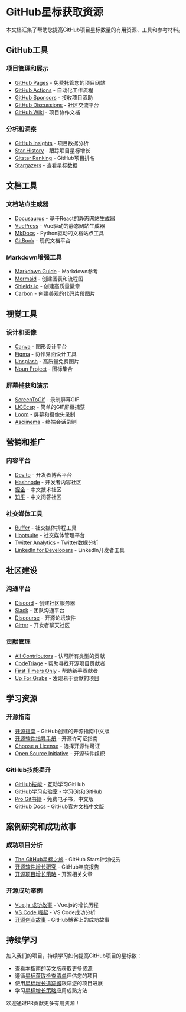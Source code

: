 # GitHub星标获取资源

本文档汇集了帮助您提高GitHub项目星标数量的有用资源、工具和参考材料。

## GitHub工具

### 项目管理和展示
- [GitHub Pages](https://pages.github.com/) - 免费托管您的项目网站
- [GitHub Actions](https://github.com/features/actions) - 自动化工作流程
- [GitHub Sponsors](https://github.com/sponsors) - 接收项目资助
- [GitHub Discussions](https://docs.github.com/en/discussions) - 社区交流平台
- [GitHub Wiki](https://docs.github.com/en/communities/documenting-your-project-with-wikis/about-wikis) - 项目协作文档

### 分析和洞察
- [GitHub Insights](https://github.com/features/insights) - 项目数据分析
- [Star History](https://star-history.com/) - 跟踪项目星标增长
- [Gitstar Ranking](https://gitstar-ranking.com/) - GitHub项目排名
- [Stargazers](https://github.com/artem-solovev/gloc) - 查看星标数据

## 文档工具

### 文档站点生成器
- [Docusaurus](https://docusaurus.io/) - 基于React的静态网站生成器
- [VuePress](https://vuepress.vuejs.org/) - Vue驱动的静态网站生成器
- [MkDocs](https://www.mkdocs.org/) - Python驱动的文档站点工具
- [GitBook](https://www.gitbook.com/) - 现代文档平台

### Markdown增强工具
- [Markdown Guide](https://www.markdownguide.org/) - Markdown参考
- [Mermaid](https://mermaid-js.github.io/mermaid/#/) - 创建图表和流程图
- [Shields.io](https://shields.io/) - 创建高质量徽章
- [Carbon](https://carbon.now.sh/) - 创建美观的代码片段图片

## 视觉工具

### 设计和图像
- [Canva](https://www.canva.com/) - 图形设计平台
- [Figma](https://www.figma.com/) - 协作界面设计工具
- [Unsplash](https://unsplash.com/) - 高质量免费图片
- [Noun Project](https://thenounproject.com/) - 图标集合

### 屏幕捕获和演示
- [ScreenToGif](https://www.screentogif.com/) - 录制屏幕GIF
- [LICEcap](https://www.cockos.com/licecap/) - 简单的GIF屏幕捕获
- [Loom](https://www.loom.com/) - 屏幕和摄像头录制
- [Asciinema](https://asciinema.org/) - 终端会话录制

## 营销和推广

### 内容平台
- [Dev.to](https://dev.to/) - 开发者博客平台
- [Hashnode](https://hashnode.com/) - 开发者内容社区
- [掘金](https://juejin.cn/) - 中文技术社区
- [知乎](https://www.zhihu.com/) - 中文问答社区

### 社交媒体工具
- [Buffer](https://buffer.com/) - 社交媒体排程工具
- [Hootsuite](https://hootsuite.com/) - 社交媒体管理平台
- [Twitter Analytics](https://analytics.twitter.com/) - Twitter数据分析
- [LinkedIn for Developers](https://www.linkedin.com/developers/) - LinkedIn开发者工具

## 社区建设

### 沟通平台
- [Discord](https://discord.com/) - 创建社区服务器
- [Slack](https://slack.com/) - 团队沟通平台
- [Discourse](https://www.discourse.org/) - 开源论坛软件
- [Gitter](https://gitter.im/) - 开发者聊天社区

### 贡献管理
- [All Contributors](https://allcontributors.org/) - 认可所有类型的贡献
- [CodeTriage](https://www.codetriage.com/) - 帮助寻找开源项目贡献者
- [First Timers Only](https://www.firsttimersonly.com/) - 帮助新手贡献者
- [Up For Grabs](https://up-for-grabs.net/) - 发现易于贡献的项目

## 学习资源

### 开源指南
- [开源指南](https://opensource.guide/zh-hans/) - GitHub创建的开源指南中文版
- [开源软件指导手册](https://opensource.org/licenses) - 开源许可证指南
- [Choose a License](https://choosealicense.com/) - 选择开源许可证
- [Open Source Initiative](https://opensource.org/) - 开源软件组织

### GitHub技能提升
- [GitHub技能](https://skills.github.com/) - 互动学习GitHub
- [GitHub学习实验室](https://lab.github.com/) - 学习Git和GitHub
- [Pro Git书籍](https://git-scm.com/book/zh/v2) - 免费电子书，中文版
- [GitHub Docs](https://docs.github.com/cn) - GitHub官方文档中文版

## 案例研究和成功故事

### 成功项目分析
- [The GitHub星标之旅](https://stars.github.com/profiles/) - GitHub Stars计划成员
- [开源软件增长研究](https://octoverse.github.com/) - GitHub年度报告
- [开源项目增长策略](https://opensource.com/) - 开源相关文章

### 开源成功案例
- [Vue.js 成功故事](https://www.monterail.com/blog/vue-js-growing-popularity) - Vue.js的增长历程
- [VS Code 崛起](https://triplebyte.com/blog/editor-report-the-rise-of-visual-studio-code) - VS Code成功分析
- [开源创业故事](https://github.blog/) - GitHub博客上的成功故事

## 持续学习

加入我们的项目，持续学习如何提高GitHub项目的星标数：

- 查看本指南的[英文版](../resources.md)获取更多资源
- 遵循[星标获取检查清单](./github-star-checklist.md)评估您的项目
- 使用[星标增长追踪器](./star-growth-tracker.md)跟踪您的项目进展
- 学习[星标增长策略](./star-growth-strategies.md)应用成熟方法

欢迎通过PR贡献更多有用资源！ 